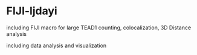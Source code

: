 # FIJI-ljdayi

including FIJI macro for large TEAD1 counting, colocalization, 3D Distance analysis

including data analysis and visualization
